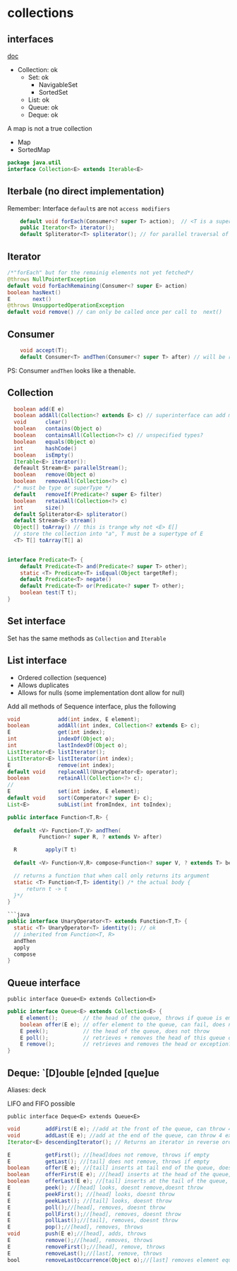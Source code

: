 # collections

## interfaces

[doc](https://docs.oracle.com/javase/tutorial/collections/interfaces/index.html)

- Collection: ok
  - Set: ok
    - NavigableSet
    - SortedSet
  - List: ok
  - Queue: ok
  - Deque: ok

A map is not a true collection

- Map
- SortedMap

```java
package java.util
interface Collection<E> extends Iterable<E>
```

## Iterbale<E> (no direct implementation)

Remember: Interface `default`s are not `access modifiers`

```java
    default void forEach(Consumer<? super T> action);  // <T is a superclass of ?>
    public Iterator<T> iterator();
    default Spliterator<T> spliterator(); // for parallel traversal of a collection
```

## Iterator<E>

```java
/*"forEach" but for the remainig elements not yet fetched*/
@throws NullPointerException
default void forEachRemaining(Consumer<? super E> action) 
boolean hasNext()
E       next()
@throws UnsupportedOperationException
default void remove() // can only be called once per call to  next()
```

## Consumer<T>

```java
    void accept(T);
    default Consumer<T> andThen(Consumer<? super T> after) // will be run after accepy
```

PS: Consumer `andThen` looks like a thenable.

## Collection<E>

```java
  boolean add(E e)
  boolean addAll(Collection<? extends E> c) // superinterface can add more specific types, yes
  void      clear()
  boolean   contains(Object o)
  boolean   containsAll(Collection<?> c) // unspecified types?
  boolean   equals(Object o)
  int       hashCode()
  boolean   isEmpty()
  Iterable<E> iterator():
  defeault Stream<E> parallelStream();
  boolean   remove(Object o)
  boolean   removeAll(Collection<?> c)
  /* must be type or superType */
  default   removeIf(Predicate<? super E> filter)
  boolean   retainAll(Collection<?> c)
  int       size()
  default Spliterator<E> spliterator()
  default Stream<E> stream()
  Object[] toArray() // this is trange why not <E> E[]
  // store the collection into "a", T must be a supertype of E
  <T> T[] toArray(T[] a)
  
```

```java
interface Predicate<T> {
    default Predicate<T> and(Predicate<? super T> other);
    static <T> Predicate<T> isEqual(Object targetRef);
    default Predicate<T> negate()
    default Predicate<T> or(Predicate<? super T> other);
    boolean test(T t);
}
```

## Set interface

Set has the same methods as `Collection` and `Iterable`

## List interface

- Ordered collection (sequence)
- Allows duplicates
- Allows for nulls (some implementation dont allow for null)

Add all methods of Sequence interface, plus the following

```java
void            add(int index, E element);
boolean         addAll(int index, Collection<? extends E> c);
E               get(int index);
int             indexOf(Object o);
int             lastIndexOf(Object o);
ListIterator<E> listIterator();
ListIterator<E> listIterator(int index);
E               remove(int index);
default void    replaceAll(UnaryOperator<E> operator);
boolean         retainAll(Collection<?> c);
// 
E               set(int index, E element);
default void    sort(Comperator<? super E> c);
List<E>         subList(int fromIndex, int toIndex);
```

```java
public interface Function<T,R> {
  
  default <V> Function<T,V> andThen(
          Function<? super R, ? extends V> after)

  R         apply(T t)
  
  default <V> Function<V,R> compose<Function<? super V, ? extends T> before)

  // returns a function that when call only returns its argument
  static <T> Function<T,T> identity() /* the actual body {
      return t -> t
  }*/
}

```java
public interface UnaryOperator<T> extends Function<T,T> {
  static <T> UnaryOperator<T> identity(); // ok
  // inherited from Function<T, R>
  andThen
  apply
  compose
}
```

## Queue interface

`public interface Queue<E> extends Collection<E>`

```java
public interface Queue<E> extends Collection<E> {
    E element();        // the head of the queue, throws if queue is empty
    boolean offer(E e); // offer element to the queue, can fail, does not throw
    E peek();           // the head of the queue, does not throw
    E poll();           // retrieves + removes the head of this queue or null
    E remove();         // retrieves and removes the head or exception? 
}
```

## Deque: `[D]ouble [e]nded [que]ue

Aliases: deck

LIFO and FIFO possible

`public interface Deque<E> extends Queue<E>`

```java
void        addFirst(E e); //add at the front of the queue, can throw 4 exceptions if adding is not possible
void        addLast(E e); //add at the end of the queue, can throw 4 exceptions if adding is not possible
Iterator<E> descendingIterator(); // Returns an iterator in reverse order

E           getFirst(); //[head]does not remove, throws if empty
E           getLast(); //[tail] does not remove, throws if empty
boolean     offer(E e); //[tail] inserts at tail end of the queue, doesnt throw
boolean     offerFirst(E e); //[head] inserts at the head of the queue, doesnt throw
boolean     offerLast(E e); //[tail] inserts at the tail of the queue, doesnt throw
E           peek(); //[head] looks, doesnt remove,doesnt throw
E           peekFirst(); //[head] looks, doesnt throw
E           peekLast(); //[tail] looks, doesnt throw
E           poll();//[head], removes, doesnt throw
E           pollFirst();//[head], removes, doesnt throw
E           pollLast();//[tail], removes, doesnt throw
E           pop();//[head], removes, throws
void        push(E e);//[head], adds, throws
E           remove();//[head], removes, throws
E           removeFirst();//[head], remove, throws
E           removeLast();//[last], remove, throws
bool        removeLastOccurrence(Object o);//[last] removes element equal to "o", throws


```

